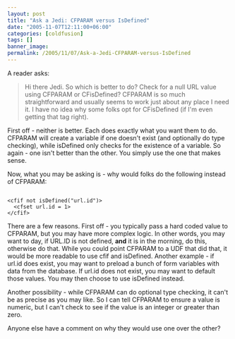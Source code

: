 ```yaml
---
layout: post
title: "Ask a Jedi: CFPARAM versus IsDefined"
date: "2005-11-07T12:11:00+06:00"
categories: [coldfusion]
tags: []
banner_image: 
permalink: /2005/11/07/Ask-a-Jedi-CFPARAM-versus-IsDefined
---
```


A reader asks:

<blockquote>
Hi there Jedi.  So which is better to do?  Check for a null URL value using CFPARAM or CFisDefined?  CFPARAM is so much straightforward and usually seems to work just about any place I need it.  I have no idea why some folks opt for CFisDefined (if I'm even getting that tag right).
</blockquote>

First off - neither is better. Each does exactly what you want them to do. CFPARAM will create a variable if one doesn't exist (and optionally do type checking), while isDefined only checks for the existence of a variable. So again - one isn't better than the other. You simply use the one that makes sense.

Now, what you may be asking is - why would folks do the following instead of CFPARAM:

<code>
&lt;cfif not isDefined("url.id")&gt;
  &lt;cfset url.id = 1&gt;
&lt;/cfif&gt;
</code>

There are a few reasons. First off - you typically pass a hard coded value to CFPARAM, but you may have more complex logic. In other words, you may want to day, if URL.ID is not defined, <b>and</b> it is in the morning, do this, otherwise do that. While you could point CFPARAM to a UDF that did that, it would be more readable to use cfif and isDefined. Another example - if url.id does exist, you may want to preload a bunch of form variables with data from the database. If url.id does not exist, you may want to default those values. You may then choose to use isDefined instead. 

Another possibility - while CFPARAM can do optional type checking, it can't be as precise as you may like. So I can tell CFPARAM to ensure a value is numeric, but I can't check to see if the value is an integer or greater than zero.

Anyone else have a comment on why they would use one over the other?